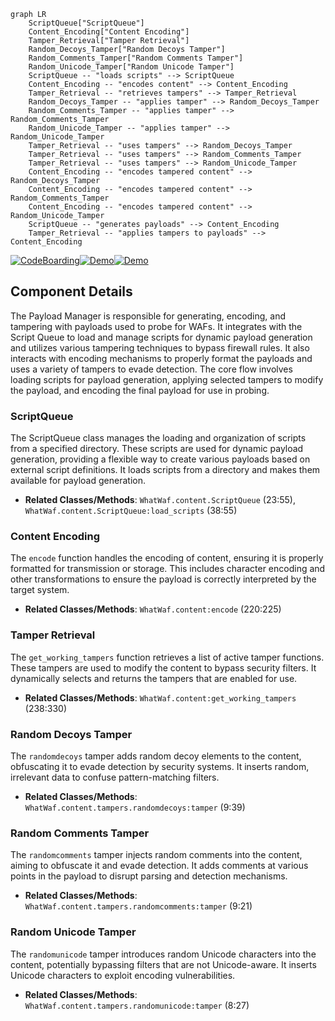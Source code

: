 ```mermaid
graph LR
    ScriptQueue["ScriptQueue"]
    Content_Encoding["Content Encoding"]
    Tamper_Retrieval["Tamper Retrieval"]
    Random_Decoys_Tamper["Random Decoys Tamper"]
    Random_Comments_Tamper["Random Comments Tamper"]
    Random_Unicode_Tamper["Random Unicode Tamper"]
    ScriptQueue -- "loads scripts" --> ScriptQueue
    Content_Encoding -- "encodes content" --> Content_Encoding
    Tamper_Retrieval -- "retrieves tampers" --> Tamper_Retrieval
    Random_Decoys_Tamper -- "applies tamper" --> Random_Decoys_Tamper
    Random_Comments_Tamper -- "applies tamper" --> Random_Comments_Tamper
    Random_Unicode_Tamper -- "applies tamper" --> Random_Unicode_Tamper
    Tamper_Retrieval -- "uses tampers" --> Random_Decoys_Tamper
    Tamper_Retrieval -- "uses tampers" --> Random_Comments_Tamper
    Tamper_Retrieval -- "uses tampers" --> Random_Unicode_Tamper
    Content_Encoding -- "encodes tampered content" --> Random_Decoys_Tamper
    Content_Encoding -- "encodes tampered content" --> Random_Comments_Tamper
    Content_Encoding -- "encodes tampered content" --> Random_Unicode_Tamper
    ScriptQueue -- "generates payloads" --> Content_Encoding
    Tamper_Retrieval -- "applies tampers to payloads" --> Content_Encoding
```
[![CodeBoarding](https://img.shields.io/badge/Generated%20by-CodeBoarding-9cf?style=flat-square)](https://github.com/CodeBoarding/GeneratedOnBoardings)[![Demo](https://img.shields.io/badge/Try%20Demo-CodeBoarding-blue?style=flat-square)](https://www.codeboarding.org/demo)[![Demo](https://img.shields.io/badge/Try%20Demo-CodeBoarding-blue?style=flat-square)](https://www.codeboarding.org/demo)

## Component Details

The Payload Manager is responsible for generating, encoding, and tampering with payloads used to probe for WAFs. It integrates with the Script Queue to load and manage scripts for dynamic payload generation and utilizes various tampering techniques to bypass firewall rules. It also interacts with encoding mechanisms to properly format the payloads and uses a variety of tampers to evade detection. The core flow involves loading scripts for payload generation, applying selected tampers to modify the payload, and encoding the final payload for use in probing.

### ScriptQueue
The ScriptQueue class manages the loading and organization of scripts from a specified directory. These scripts are used for dynamic payload generation, providing a flexible way to create various payloads based on external script definitions. It loads scripts from a directory and makes them available for payload generation.
- **Related Classes/Methods**: `WhatWaf.content.ScriptQueue` (23:55), `WhatWaf.content.ScriptQueue:load_scripts` (38:55)

### Content Encoding
The `encode` function handles the encoding of content, ensuring it is properly formatted for transmission or storage. This includes character encoding and other transformations to ensure the payload is correctly interpreted by the target system.
- **Related Classes/Methods**: `WhatWaf.content:encode` (220:225)

### Tamper Retrieval
The `get_working_tampers` function retrieves a list of active tamper functions. These tampers are used to modify the content to bypass security filters. It dynamically selects and returns the tampers that are enabled for use.
- **Related Classes/Methods**: `WhatWaf.content:get_working_tampers` (238:330)

### Random Decoys Tamper
The `randomdecoys` tamper adds random decoy elements to the content, obfuscating it to evade detection by security systems. It inserts random, irrelevant data to confuse pattern-matching filters.
- **Related Classes/Methods**: `WhatWaf.content.tampers.randomdecoys:tamper` (9:39)

### Random Comments Tamper
The `randomcomments` tamper injects random comments into the content, aiming to obfuscate it and evade detection. It adds comments at various points in the payload to disrupt parsing and detection mechanisms.
- **Related Classes/Methods**: `WhatWaf.content.tampers.randomcomments:tamper` (9:21)

### Random Unicode Tamper
The `randomunicode` tamper introduces random Unicode characters into the content, potentially bypassing filters that are not Unicode-aware. It inserts Unicode characters to exploit encoding vulnerabilities.
- **Related Classes/Methods**: `WhatWaf.content.tampers.randomunicode:tamper` (8:27)